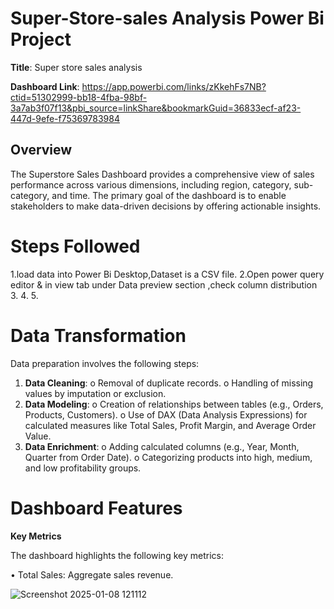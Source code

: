 # Super-Store-sales Analysis Power Bi Project

**Title**: Super store sales analysis

**Dashboard Link**: https://app.powerbi.com/links/zKkehFs7NB?ctid=51302999-bb18-4fba-98bf-3a7ab3f07f13&pbi_source=linkShare&bookmarkGuid=36833ecf-af23-447d-9efe-f75369783984

## Overview
The Superstore Sales Dashboard provides a comprehensive view of sales performance across various dimensions, including region, category, sub-category, and time. The primary goal of the dashboard is to enable stakeholders to make data-driven decisions by offering actionable insights.

# Steps Followed

1.load data into Power Bi Desktop,Dataset is a CSV file. 
2.Open power query editor & in view tab under Data preview section ,check column distribution
3.
4.
5.

# Data Transformation

Data preparation involves the following steps:
1.	**Data Cleaning**:
o	Removal of duplicate records.
o	Handling of missing values by imputation or exclusion.
2.	**Data Modeling**:
o	Creation of relationships between tables (e.g., Orders, Products, Customers).
o	Use of DAX (Data Analysis Expressions) for calculated measures like Total Sales, Profit Margin, and Average Order Value.
3.	**Data Enrichment**:
o	Adding calculated columns (e.g., Year, Month, Quarter from Order Date).
o	Categorizing products into high, medium, and low profitability groups.

# Dashboard Features

**Key Metrics**

The dashboard highlights the following key metrics:

•	Total Sales: Aggregate sales revenue.

 ![Screenshot 2025-01-08 121112](https://github.com/user-attachments/assets/50d6140b-ddca-4d60-8826-411a2311461e)
